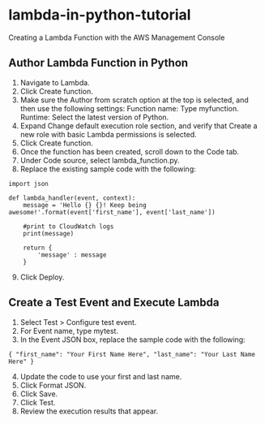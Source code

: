 # lambda-in-python-tutorial
Creating a Lambda Function with the AWS Management Console

## Author Lambda Function in Python

1. Navigate to Lambda.
2. Click Create function.
3. Make sure the Author from scratch option at the top is selected, and then use the following settings:
    Function name: Type myfunction.
    Runtime: Select the latest version of Python.
4. Expand Change default execution role section, and verify that Create a new role with basic Lambda permissions is selected.
5. Click Create function.
6. Once the function has been created, scroll down to the Code tab.
7. Under Code source, select lambda_function.py.
8. Replace the existing sample code with the following:
```
import json

def lambda_handler(event, context):
    message = 'Hello {} {}! Keep being awesome!'.format(event['first_name'], event['last_name'])  

    #print to CloudWatch logs
    print(message)

    return {
        'message' : message
    }  
 ```
9. Click Deploy.

## Create a Test Event and Execute Lambda

1. Select Test > Configure test event.
2. For Event name, type mytest.
3. In the Event JSON box, replace the sample code with the following:
```
{ "first_name": "Your First Name Here", "last_name": "Your Last Name Here" }
```
4. Update the code to use your first and last name.
5. Click Format JSON.
6. Click Save.
7. Click Test.
8. Review the execution results that appear.


